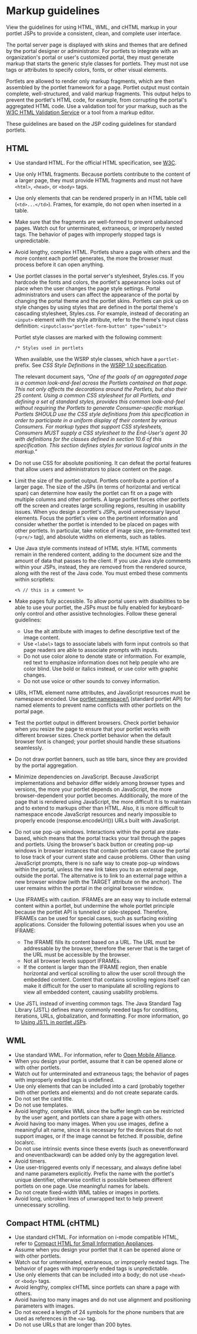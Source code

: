 # Markup guidelines

View the guidelines for using HTML, WML, and cHTML markup in your portlet JSPs to provide a consistent, clean, and complete user interface.

The portal server page is displayed with skins and themes that are defined by the portal designer or administrator. For portlets to integrate with an organization's portal or user's customized portal, they must generate markup that starts the generic style classes for portlets. They must not use tags or attributes to specify colors, fonts, or other visual elements.

Portlets are allowed to render only markup fragments, which are then assembled by the portlet framework for a page. Portlet output must contain complete, well-structured, and valid markup fragments. This output helps to prevent the portlet's HTML code, for example, from corrupting the portal's aggregated HTML code. Use a validation tool for your markup, such as the [W3C HTML Validation Service](http://validator.w3.org/) or a tool from a markup editor.

These guidelines are based on the JSP coding guidelines for standard portlets.

## HTML

-   Use standard HTML. For the official HTML specification, see [W3C](http://www.w3.org).
-   Use only HTML fragments. Because portlets contribute to the content of a larger page, they must provide HTML fragments and must not have `<html>`, `<head>`, or `<body>` tags.
-   Use only elements that can be rendered properly in an HTML table cell \(`<td>...</td>`\). Frames, for example, do not open when inserted in a table.
-   Make sure that the fragments are well-formed to prevent unbalanced pages. Watch out for unterminated, extraneous, or improperly nested tags. The behavior of pages with improperly stopped tags is unpredictable.
-   Avoid lengthy, complex HTML. Portlets share a page with others and the more content each portlet generates, the more the browser must process before it can open anything.
-   Use portlet classes in the portal server's stylesheet, Styles.css. If you hardcode the fonts and colors, the portlet's appearance looks out of place when the user changes the page style settings. Portal administrators and users can affect the appearance of the portal by changing the portal theme and the portlet skins. Portlets can pick up on style changes by using styles that are defined in the portal theme's cascading stylesheet, Styles.css. For example, instead of decorating an `<input>` element with the style attribute, refer to the theme's input class definition: `<inputclass="portlet-form-button" type="submit">`

    Portlet style classes are marked with the following comment:

    ```xmp
    /* Styles used in portlets
    ```

    When available, use the WSRP style classes, which have a `portlet-` prefix. See *CSS Style Definitions* in the [WSRP 1.0 specification](https://www.oasis-open.org/committees/).

    The relevant document says, *"One of the goals of an aggregated page is a common look-and-feel across the Portlets contained on that page. This not only affects the decorations around the Portlets, but also their 25 content. Using a common CSS stylesheet for all Portlets, and defining a set of standard styles, provides this common look-and-feel without requiring the Portlets to generate Consumer-specific markup. Portlets SHOULD use the CSS style definitions from this specification in order to participate in a uniform display of their content by various Consumers. For markup types that support CSS stylesheets, Consumers MUST supply a CSS stylesheet to the End-User's agent 30 with definitions for the classes defined in section 10.6 of this specification. This section defines styles for various logical units in the markup."*

-   Do not use CSS for absolute positioning. It can defeat the portal features that allow users and administrators to place content on the page.
-   Limit the size of the portlet output. Portlets contribute a portion of a larger page. The size of the JSPs \(in terms of horizontal and vertical span\) can determine how easily the portlet can fit on a page with multiple columns and other portlets. A large portlet forces other portlets off the screen and creates large scrolling regions, resulting in usability issues. When you design a portlet's JSPs, avoid unnecessary layout elements. Focus the portlet's view on the pertinent information and consider whether the portlet is intended to be placed on pages with other portlets. In particular, take notice of image size, pre-formatted text \(`<pre/>` tag\), and absolute widths on elements, such as tables.
-   Use Java style comments instead of HTML style. HTML comments remain in the rendered content, adding to the document size and the amount of data that passes to the client. If you use Java style comments within your JSPs, instead, they are removed from the rendered source, along with the rest of the Java code. You must embed these comments within scriptlets:

    ```xmp
    <% // this is a comment %>
    ```

-   Make pages fully accessible. To allow portal users with disabilities to be able to use your portlet, the JSPs must be fully enabled for keyboard-only control and other assistive technologies. Follow these general guidelines:
    -   Use the alt attribute with images to define descriptive text of the image content.
    -   Use `<label>` tags to associate labels with form input controls so that page readers are able to associate prompts with inputs.
    -   Do not use color alone to denote state or information. For example, red text to emphasize information does not help people who are color blind. Use bold or italics instead, or use color with graphic changes.
    -   Do not use voice or other sounds to convey information.
-   URIs, HTML element name attributes, and JavaScript resources must be namespace encoded. Use <portlet:namespace/\> \(standard portlet API\) for named elements to prevent name conflicts with other portlets on the portal page.
-   Test the portlet output in different browsers. Check portlet behavior when you resize the page to ensure that your portlet works with different browser sizes. Check portlet behavior when the default browser font is changed; your portlet should handle these situations seamlessly.
-   Do not draw portlet banners, such as title bars, since they are provided by the portal aggregation.
-   Minimize dependencies on JavaScript. Because JavaScript implementations and behavior differ widely among browser types and versions, the more your portlet depends on JavaScript, the more browser-dependent your portlet becomes. Additionally, the more of the page that is rendered using JavaScript, the more difficult it is to maintain and to extend to markups other than HTML. Also, it is more difficult to namespace encode JavaScript resources and nearly impossible to properly encode \(response.encodeUrl\(\)\) URLs built with JavaScript.
-   Do not use pop-up windows. Interactions within the portal are state-based, which means that the portal tracks your trail through the pages and portlets. Using the browser's back button or creating pop-up windows in browser instances that contain portlets can cause the portal to lose track of your current state and cause problems. Other than using JavaScript prompts, there is no safe way to create pop-up windows within the portal, unless the new link takes you to an external page, outside the portal. The alternative is to link to an external page within a new browser window \(with the TARGET attribute on the anchor\). The user remains within the portal in the original browser window.
-   Use IFRAMEs with caution. IFRAMEs are an easy way to include external content within a portlet, but undermine the whole portlet principle because the portlet API is tunneled or side-stepped. Therefore, IFRAMEs can be used for special cases, such as surfacing existing applications. Consider the following potential issues when you use an IFRAME:
    -   The IFRAME fills its content based on a URL. The URL must be addressable by the browser, therefore the server that is the target of the URL must be accessible by the browser.
    -   Not all browser levels support IFRAMEs.
    -   If the content is larger than the IFRAME region, then enable horizontal and vertical scrolling to allow the user scroll through the embedded content. Content that contains scrolling regions itself can make it difficult for the user to manipulate all scrolling regions to view all embedded content, causing usability problems.
-   Use JSTL instead of inventing common tags. The Java Standard Tag Library \(JSTL\) defines many commonly needed tags for conditions, iterations, URLs, globalization, and formatting. For more information, go to [Using JSTL in portlet JSPs](wpsbsoutput.md).

## WML

-   Use standard WML. For information, refer to [Open Mobile Alliance](https://omaspecworks.org).
-   When you design your portlet, assume that it can be opened alone or with other portlets.
-   Watch out for unterminated and extraneous tags; the behavior of pages with improperly ended tags is undefined.
-   Use only elements that can be included into a card \(probably together with other portlets and elements\) and do not create separate cards.
-   Do not set the card title.
-   Do not use templates.
-   Avoid lengthy, complex WML since the buffer length can be restricted by the user agent, and portlets can share a page with others.
-   Avoid having too many images. When you use images, define a meaningful alt name, since it is necessary for the devices that do not support images, or if the image cannot be fetched. If possible, define localsrc.
-   Do not use intrinsic events since these events \(such as oneventforward and oneventbackward\) can be added only by the aggregation level.
-   Avoid timers.
-   Use user-triggered events only if necessary, and always define label and name parameters explicitly. Prefix the name with the portlet's unique identifier, otherwise conflict is possible between different portlets on one page. Use meaningful names for labels.
-   Do not create fixed-width WML tables or images in portlets.
-   Avoid long, unbroken lines of unwrapped text to help prevent unnecessary scrolling.

## Compact HTML \(cHTML\)

-   Use standard cHTML. For information on i-mode compatible HTML, refer to [Compact HTML for Small Information Appliances](http://www.w3.org/TR/1998/NOTE-compactHTML-19980209/).
-   Assume when you design your portlet that it can be opened alone or with other portlets.
-   Watch out for unterminated, extraneous, or improperly nested tags. The behavior of pages with improperly ended tags is unpredictable.
-   Use only elements that can be included into a body; do not use `<head>` or `<body>` tags.
-   Avoid lengthy, complex cHTML since portlets can share a page with others.
-   Avoid having too many images and do not use alignment and positioning parameters with images.
-   Do not exceed a length of 24 symbols for the phone numbers that are used as references in the `<a>` tag.
-   Do not use URLs that are longer than 200 bytes.


